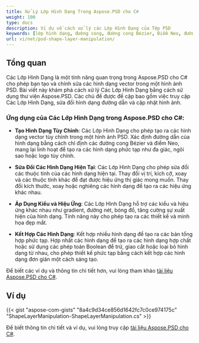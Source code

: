 ```yaml
---
title: Xử Lý Lớp Hình Dạng Trong Aspose.PSD cho C#
weight: 100
type: docs
description: Ví dụ về cách xử lý các Lớp Hình Dạng của Tệp PSD
keywords: [lớp hình dạng, đường cong, đường cong Bézier, Điểm Neo, đường cong Bézier, api psd, C#, csharp, mẫu mã code]
url: vi/net/psd-shape-layer-manipulation/
---
```


## Tổng quan
Các Lớp Hình Dạng là một tính năng quan trọng trong Aspose.PSD cho C# cho phép bạn tạo và chỉnh sửa các hình dạng vector trong một hình ảnh PSD. Bài viết này khám phá cách xử lý Các Lớp Hình Dạng bằng cách sử dụng thư viện Aspose.PSD. Các chủ đề được đề cập bao gồm việc truy cập Các Lớp Hình Dạng, sửa đổi hình dạng đường dẫn và cập nhật hình ảnh.

### Ứng dụng của Các Lớp Hình Dạng trong Aspose.PSD cho C#:

- **Tạo Hình Dạng Tùy Chỉnh**: Các Lớp Hình Dạng cho phép tạo ra các hình dạng vector tùy chỉnh trong một hình ảnh PSD. Xác định đường dẫn của hình dạng bằng cách chỉ định các đường cong Bézier và điểm Neo, mang lại linh hoạt để tạo ra các hình dạng phức tạp như đa giác, ngôi sao hoặc logo tùy chỉnh.
  
- **Sửa Đổi Các Hình Dạng Hiện Tại**: Các Lớp Hình Dạng cho phép sửa đổi các thuộc tính của các hình dạng hiện tại. Thay đổi vị trí, kích cỡ, xoay và các thuộc tính khác để đạt được hiệu ứng thị giác mong muốn. Thay đổi kích thước, xoay hoặc nghiêng các hình dạng để tạo ra các hiệu ứng khác nhau.
  
- **Áp Dụng Kiểu và Hiệu Ứng**: Các Lớp Hình Dạng hỗ trợ các kiểu và hiệu ứng khác nhau như gradient, đường nét, bóng đổ, tăng cường sự xuất hiện của hình dạng. Tính năng này cho phép tạo ra các thiết kế và minh họa đẹp mắt.
  
- **Kết Hợp Các Hình Dạng**: Kết hợp nhiều hình dạng để tạo ra các bản tổng hợp phức tạp. Hợp nhất các hình dạng để tạo ra các hình dạng hợp chất hoặc sử dụng các phép toán Boolean để trừ, giao cắt hoặc loại bỏ hình dạng từ nhau, cho phép thiết kế phức tạp bằng cách kết hợp các hình dạng đơn giản một cách sáng tạo.

Để biết các ví dụ và thông tin chi tiết hơn, vui lòng tham khảo [tài liệu Aspose.PSD cho C#](https://docs.aspose.com/psd/net/).

## Ví dụ

{{< gist "aspose-com-gists" "8a4c9d34ce856d1642fc7c0ce974175c" "ShapeLayerManipulation-ShapeLayerManipulation.cs" >}}

Để biết thông tin chi tiết và ví dụ, vui lòng truy cập [tài liệu Aspose.PSD cho C#](https://docs.aspose.com/psd/net/).

